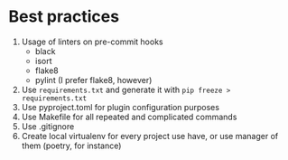 # Best practices

1. Usage of linters on pre-commit hooks
    * black
    * isort 
    * flake8 
    * pylint (I prefer flake8, however)
2. Use `requirements.txt` and generate it with `pip freeze > requirements.txt`
3. Use pyproject.toml for plugin configuration purposes
4. Use Makefile for all repeated and complicated commands 
5. Use .gitignore 
6. Create local virtualenv for every project use have, or use manager of them (poetry, for instance)
